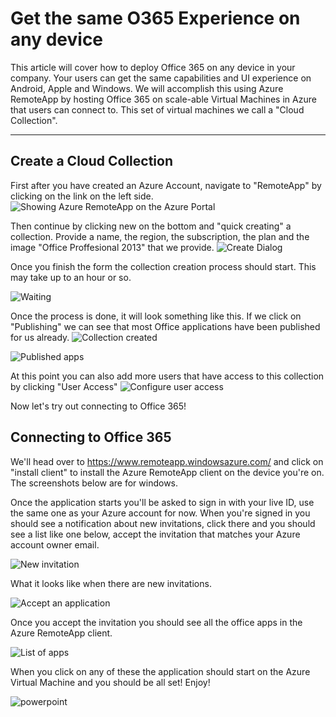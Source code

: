 Get the same O365 Experience on any device
===================


This article will cover how to deploy Office 365 on any device in your company. Your users can get the same capabilities and UI experience on Android, Apple and Windows. We will accomplish this using Azure RemoteApp by hosting Office 365 on scale-able Virtual Machines in Azure that users can connect to. This set of virtual machines we call a "Cloud Collection". 

----------


Create a Cloud Collection
-------------
First after you have created an Azure Account, navigate to "RemoteApp" by clicking on the link on the left side. 
![Showing Azure RemoteApp on the Azure Portal](http://i.imgur.com/G2XzS3m.jpg)

Then continue by clicking new on the bottom and "quick creating" a collection. Provide a name, the region, the subscription, the plan and the image "Office Proffesional 2013" that we provide.
![Create Dialog](http://i.imgur.com/8YGwuq6.png)

Once you finish the form the collection creation process should start. This may take up to an hour or so.

![Waiting](http://i.imgur.com/OsALu9E.png)

Once the process is done, it will look something like this. If we click on "Publishing" we can see that most Office applications have been published for us already.
![Collection created](http://imgur.com/aGObNwR.png)

![Published apps](http://i.imgur.com/anmHb01.png)

At this point you can also add more users that have access to this collection by clicking "User Access"
![Configure user access](http://i.imgur.com/QKE2TVh.png)

Now let's try out connecting to Office 365!

Connecting to Office 365
-------------
We'll head over to https://www.remoteapp.windowsazure.com/ and click on "install client" to install the Azure RemoteApp client on the device you're on. The screenshots below are for windows.

Once the application starts you'll be asked to sign in with your live ID, use the same one as your Azure account for now. When you're signed in you should see a notification about new invitations, click there and you should see a list like one below, accept the invitation that matches your Azure account owner email. 

![New invitation](http://i.imgur.com/R781pz4.png)

What it looks like when there are new invitations.

![Accept an application](http://i.imgur.com/g9ggPwH.png) 

Once you accept the invitation you should see all the office apps in the Azure RemoteApp client.

![List of apps](http://i.imgur.com/U7KQrGS.png)

When you click on any of these the application should start on the Azure Virtual Machine and you should be all set! Enjoy!

![powerpoint](http://i.imgur.com/96CcWVB.png)
